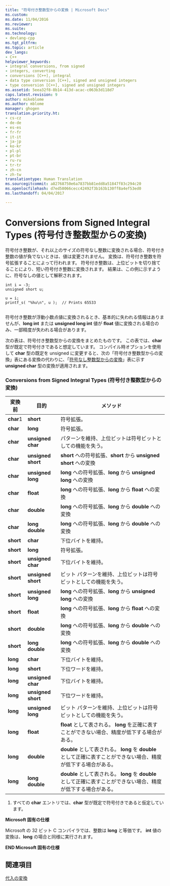 ```yaml
---
title: "符号付き整数型からの変換 | Microsoft Docs"
ms.custom: 
ms.date: 11/04/2016
ms.reviewer: 
ms.suite: 
ms.technology:
- devlang-cpp
ms.tgt_pltfrm: 
ms.topic: article
dev_langs:
- C++
helpviewer_keywords:
- integral conversions, from signed
- integers, converting
- conversions [C++], integral
- data type conversion [C++], signed and unsigned integers
- type conversion [C++], signed and unsigned integers
ms.assetid: 5eea32f8-8b14-413d-acac-c063b3d118d7
caps.latest.revision: 9
author: mikeblome
ms.author: mblome
manager: ghogen
translation.priority.ht:
- cs-cz
- de-de
- es-es
- fr-fr
- it-it
- ja-jp
- ko-kr
- pl-pl
- pt-br
- ru-ru
- tr-tr
- zh-cn
- zh-tw
translationtype: Human Translation
ms.sourcegitcommit: a82768750e6a7837bb81edd8a51847f83c294c20
ms.openlocfilehash: d7ed58066cecc42492f3b163b130ff8a4ef53ed0
ms.lasthandoff: 04/04/2017

---
```

# <a name="conversions-from-signed-integral-types"></a>Conversions from Signed Integral Types (符号付き整数型からの変換)
符号付き整数が、それ以上のサイズの符号なし整数に変換される場合、符号付き整数の値が負でないときは、値は変更されません。 変換は、符号付き整数を符号拡張することによって行われます。 符号付き整数は、上位ビットを切り捨てることにより、短い符号付き整数に変換されます。 結果は、この例に示すように、符号なしの値として解釈されます。  
  
```  
int i = -3;  
unsigned short u;  
  
u = i;   
printf_s( "%hu\n", u );  // Prints 65533  
  
```  
  
 符号付き整数が浮動小数点値に変換されるとき、基本的に失われる情報はありませんが、**long int** または **unsigned long int** 値が **float** 値に変換される場合のみ、一部精度が失われる場合があります。  
  
 次の表は、符号付き整数型からの変換をまとめたものです。 この表では、**char** 型が既定で符号付きであると想定しています。 コンパイル時オプションを使用して **char** 型の既定を unsigned に変更すると、次の「符号付き整数型からの変換」表にある変換の代わりに、「[符号なし整数型からの変換](../c-language/conversions-from-unsigned-integral-types.md)」表に示す **unsigned char** 型の変換が適用されます。  
  
### <a name="conversions-from-signed-integral-types"></a>Conversions from Signed Integral Types (符号付き整数型からの変換)  
  
|変換前|目的|メソッド|  
|----------|--------|------------|  
|**char**1|**short**|符号拡張。|  
|**char**|**long**|符号拡張。|  
|**char**|**unsigned char**|パターンを維持、上位ビットは符号ビットとしての機能を失う。|  
|**char**|**unsigned short**|**short** への符号拡張、**short** から **unsigned short** への変換|  
|**char**|**unsigned long**|**long** への符号拡張、**long** から **unsigned long** への変換|  
|**char**|**float**|**long** への符号拡張、**long** から **float** への変換|  
|**char**|**double**|**long** への符号拡張、**long** から **double** への変換|  
|**char**|**long double**|**long** への符号拡張、**long** から **double** への変換|  
|**short**|**char**|下位バイトを維持。|  
|**short**|**long**|符号拡張。|  
|**short**|**unsigned char**|下位バイトを維持。|  
|**short**|**unsigned short**|ビット パターンを維持、上位ビットは符号ビットとしての機能を失う。|  
|**short**|**unsigned long**|**long** への符号拡張、**long** から **unsigned long** への変換|  
|**short**|**float**|**long** への符号拡張、**long** から **float** への変換|  
|**short**|**double**|**long** への符号拡張、**long** から **double** への変換|  
|**short**|**long double**|**long** への符号拡張、**long** から **double** への変換|  
|**long**|**char**|下位バイトを維持。|  
|**long**|**short**|下位ワードを維持。|  
|**long**|**unsigned char**|下位バイトを維持。|  
|**long**|**unsigned short**|下位ワードを維持。|  
|**long**|**unsigned long**|ビット パターンを維持、上位ビットは符号ビットとしての機能を失う。|  
|**long**|**float**|**float** として表される。 **long** を正確に表すことができない場合、精度が低下する場合がある。|  
|**long**|**double**|**double** として表される。 **long** を **double** として正確に表すことができない場合、精度が低下する場合がある。|  
|**long**|**long double**|**double** として表される。 **long** を **double** として正確に表すことができない場合、精度が低下する場合がある。|  
  
 1. すべての **char** エントリでは、**char** 型が既定で符号付きであると仮定しています。  
  
 **Microsoft 固有の仕様**  
  
 Microsoft の 32 ビット C コンパイラでは、整数は **long** と等価です。 **int** 値の変換は、**long** の場合と同様に実行されます。  
  
 **END Microsoft 固有の仕様**  
  
## <a name="see-also"></a>関連項目  
 [代入の変換](../c-language/assignment-conversions.md)
